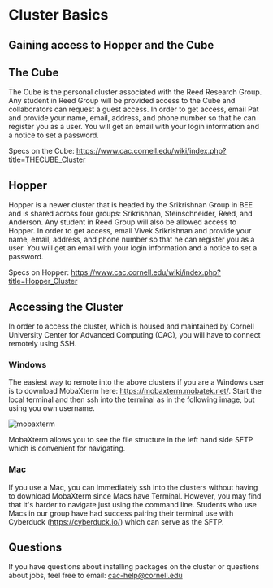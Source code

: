 # Cluster Basics 

## Gaining access to Hopper and the Cube 

## The Cube 
The Cube is the personal cluster associated with the Reed Research Group. Any student in Reed Group will be provided access to the Cube and collaborators can request a guest access. In order to get access, email Pat and provide your name, email, address, and phone number so that he can register you as a user. You will get an email with your login information and a notice to set a password. 

Specs on the Cube: https://www.cac.cornell.edu/wiki/index.php?title=THECUBE_Cluster

## Hopper
Hopper is a newer cluster that is headed by the Srikrishnan Group in BEE and is shared across four groups: Srikrishnan, Steinschneider, Reed, and Anderson. Any student in Reed Group will also be allowed access to Hopper. In order to get access, email Vivek Srikrishnan and provide your name, email, address, and phone number so that he can register you as a user. You will get an email with your login information and a notice to set a password. 

Specs on Hopper: https://www.cac.cornell.edu/wiki/index.php?title=Hopper_Cluster
  


## Accessing the Cluster
In order to access the cluster, which is housed and maintained by Cornell University Center for Advanced Computing (CAC), you will have to connect remotely using SSH.

### Windows

The easiest way to remote into the above clusters if you are a Windows user is to download MobaXterm here: https://mobaxterm.mobatek.net/. Start the local terminal and then ssh into the terminal as in the following image, but using you own username. 

![mobaxterm](mobaxterm.png "SSH into the Cube Using MobaXterm")

MobaXterm allows you to see the file structure in the left hand side SFTP which is convenient for navigating.  

### Mac

If you use a Mac, you can immediately ssh into the clusters without having to download MobaXterm since Macs have Terminal. However, you may find that it's harder to navigate just using the command line. Students who use Macs in our group have had success pairing their terminal use with Cyberduck (https://cyberduck.io/) which can serve as the SFTP. 

## Questions
If you have questions about installing packages on the cluster or questions about jobs, feel free to email: cac-help@cornell.edu 
